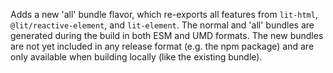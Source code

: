---
---

Adds a new 'all' bundle flavor, which re-exports all features from `lit-html`,
`@lit/reactive-element`, and `lit-element`. The normal and 'all' bundles are
generated during the build in both ESM and UMD formats. The new bundles are not
yet included in any release format (e.g. the npm package) and are only available
when building locally (like the existing bundle).
